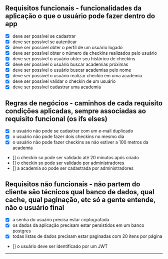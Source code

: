 ## Requisitos funcionais - funcionalidades da aplicação o que o usuário pode fazer dentro do app

- [x] deve ser possível se cadastrar
- [x] deve ser possível se autenticar
- [x] deve ser possível obter o perfil de um usuário logado
- [x] deve ser possível obter o número de checkins realizados pelo usuário
- [x] deve ser possível o usuário obter seu histórico de checkins
- [x] deve ser possível o usuário buscar academias próximas
- [x] deve ser possível o usuário buscar academias pelo nome
- [x] deve ser possível o usuário realizar checkin em uma academia
- [x] deve ser possível validar o checkin de um usuário
- [x] deve ser possível cadastrar uma academia

## Regras de negócios - caminhos de cada requisito condições aplicadas, sempre associadas ao requisito funcional (os ifs elses)

- [x] o usuário não pode se cadastrar com um e-mail duplicado
- [x] o usuário não pode fazer dois checkins no mesmo dia
- [x] o usuário não pode fazer checkins se não estiver a 100 metros da academia
- [] o checkin so pode ser validado até 20 minutos após criado
- [] o checkin so pode ser validado por administradores
- [] a academia so pode ser cadastrada por administradores

## Requisitos não funcionais - não partem do cliente são técnicos qual banco de dados, qual cache, qual paginação, etc só a gente entende, não o usuário final

- [x] a senha do usuário precisa estar criptografada
- [x] os dados da aplicação precisam estar persistidos em um banco postgres
- [x] todas listas de dados precisam estar paginadas com 20 itens por página
- [] o usuário deve ser identificado por um JWT

---
